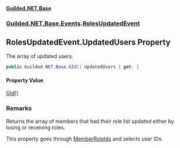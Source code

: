 
#### [Guilded.NET.Base](Guilded_NET_Base 'Guilded.NET.Base')
### [Guilded.NET.Base.Events](Guilded_NET_Base#Guilded_NET_Base_Events 'Guilded.NET.Base.Events').[RolesUpdatedEvent](RolesUpdatedEvent 'Guilded.NET.Base.Events.RolesUpdatedEvent')
## RolesUpdatedEvent.UpdatedUsers Property

The array of updated users.
```csharp
public Guilded.NET.Base.GId[] UpdatedUsers { get; }
```


#### Property Value
[GId](GId 'Guilded.NET.Base.GId')[[]](https://docs.microsoft.com/en-us/dotnet/api/System.Array 'System.Array')

### Remarks
  
Returns the array of members that had their role list updated either by losing or receiving roles.  
  
This property goes through [MemberRoleIds](RolesUpdatedEvent_MemberRoleIds 'Guilded.NET.Base.Events.RolesUpdatedEvent.MemberRoleIds') and selects user IDs.